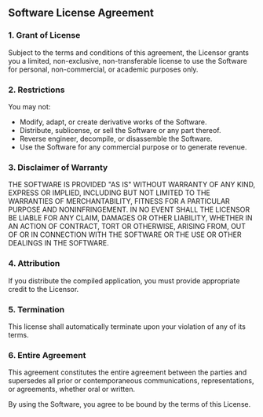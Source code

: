 ## **Software License Agreement**

### **1. Grant of License**

Subject to the terms and conditions of this agreement, the Licensor grants you a limited, non-exclusive, non-transferable license to use the Software for personal, non-commercial, or academic purposes only.

### **2. Restrictions**

You may not:

-   Modify, adapt, or create derivative works of the Software.
-   Distribute, sublicense, or sell the Software or any part thereof.
-   Reverse engineer, decompile, or disassemble the Software.
-   Use the Software for any commercial purpose or to generate revenue.

### **3. Disclaimer of Warranty**

THE SOFTWARE IS PROVIDED "AS IS" WITHOUT WARRANTY OF ANY KIND, EXPRESS OR IMPLIED, INCLUDING BUT NOT LIMITED TO THE WARRANTIES OF MERCHANTABILITY, FITNESS FOR A PARTICULAR PURPOSE AND NONINFRINGEMENT. IN NO EVENT SHALL THE LICENSOR BE LIABLE FOR ANY CLAIM, DAMAGES OR OTHER LIABILITY, WHETHER IN AN ACTION OF CONTRACT, TORT OR OTHERWISE, ARISING FROM, OUT OF OR IN CONNECTION WITH THE SOFTWARE OR THE USE OR OTHER DEALINGS IN THE SOFTWARE.

### **4. Attribution**

If you distribute the compiled application, you must provide appropriate credit to the Licensor.

### **5. Termination**

This license shall automatically terminate upon your violation of any of its terms.

### **6. Entire Agreement**

This agreement constitutes the entire agreement between the parties and supersedes all prior or contemporaneous communications, representations, or agreements, whether oral or written.

By using the Software, you agree to be bound by the terms of this License.